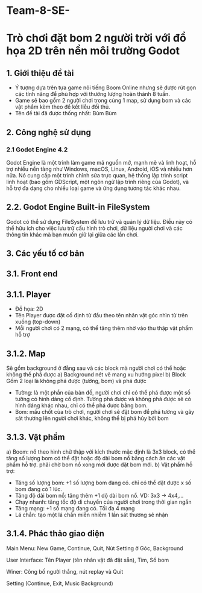 # Team-8-SE-
# Trò chơi đặt bom 2 người trời với đồ họa 2D trên nền môi trường Godot 

## 1. Giới thiệu đề tài
   -  Ý tượng dựa trên tựa game nôi tiếng Boom Online nhưng sẽ được rút gọn các tính năng để phù hợp với thường lượng hoàn thành 8 tuần.
   -  Game sẽ bao gồm 2 người chơi trong cùng 1 map, sử dụng bom và các vật phẩm kèm theo để kết liễu đối thủ.
   -  Tên đề tài đã được thống nhất: Bùm Bùm

## 2. Công nghệ sử dụng
### 2.1 Godot Engine 4.2
   Godot Engine là một trình làm game mã nguồn mở, mạnh mẽ và linh hoạt, hỗ trợ nhiều nền tảng như Windows, macOS, Linux, Android, iOS và nhiều hơn nữa. Nó cung cấp một trình chỉnh sửa trực quan, hệ thống lập trình script linh hoạt (bao gồm GDScript, một ngôn ngữ lập trình riêng của Godot), và hỗ trợ đa dạng cho nhiều loại game và ứng dụng tương tác khác nhau.

## 2.2. Godot Engine Built-in FileSystem
Godot có thể sử dụng FileSystem để lưu trữ và quản lý dữ liệu. Điều này có thể hữu ích cho việc lưu trữ cấu hình trò chơi, dữ liệu người chơi và các thông tin khác mà bạn muốn giữ lại giữa các lần chơi.

## 3. Các yếu tố cơ bản 
## 3.1. Front end
## 3.1.1. Player 
   - Đồ họa: 2D
   - Tên Player được đặt cố định từ đầu theo tên nhân vật 
      góc nhìn từ trên xuống (top-down)
   - Mỗi người chơi có 2 mạng, có thể tăng thêm nhờ vào thu thập vật phẩm hỗ trợ 
	
## 3.1.2. Map 
Sẽ gồm background ở đằng sau và các block mà người chơi có thể hoặc không thể phá được 
a) Background
nét vẽ mang xu hướng pixel 
b) Block
	Gồm 2 loại là không phá được (tường, bom) và phá được 
- Tường: là một phần của bản đồ, người chơi chỉ có thể phá được một số tường có hình dáng cố định. Tường phá được và không phá được sẽ có hình dáng khác nhau, chỉ có thể phá được bằng bom. 
- Bom: mấu chốt của trò chơi, người chơi sẽ đặt bom để phá tường và gây sát thương lên người chơi khác, không thể bị phá hủy bởi bom

## 3.1.3. Vật phẩm
a) Boom: 
nổ theo hình chữ thập với kích thước mặc định là 3x3 block, có thể tăng số lượng bom có thể đặt hoặc độ dài bom nổ bằng cách ăn các vật phẩm hỗ trợ. phải chờ bom nổ xong mới được đặt bom mới.
b) Vật phẩm hỗ trợ:
- Tăng số lượng bom: +1 số lượng bom đang có. chỉ có thể đặt được x số bom đang có 1 lúc.
- Tăng độ dài bom nổ: tăng thêm +1 dộ dài bom nổ. VD: 3x3 → 4x4,...
- Chạy nhanh: tăng tốc độ di chuyển của người chơi trong thời gian ngắn 
- Tăng mạng: +1 số mạng đang có. Tối đa 4 mạng
- Lá chắn: tạo một lá chắn miễn nhiễm 1 lần sát thương sẽ nhận


## 3.1.4. Phác thảo giao diện 
Main Menu: New Game, Continue, Quit, Nút Setting ở Góc, Background 

User Interface: Tên Player (tên nhân vật đã đặt sẵn), Tim, Số bom 

Winer: Công bố người thắng, nút replay và Quit 

Setting (Continue, Exit, Music Background)

